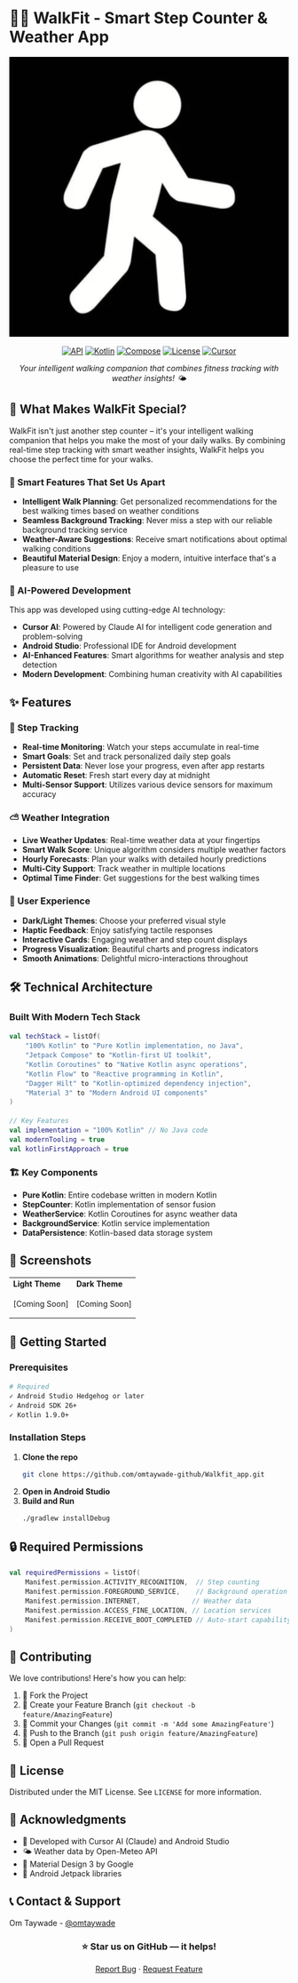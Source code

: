 # 🚶‍♂️ WalkFit - Smart Step Counter & Weather App

<div align="center">

![WalkFit Banner](app/src/main/ic_launcher-playstore.png)

[![API](https://img.shields.io/badge/API-26%2B-brightgreen.svg)](https://android-arsenal.com/api?level=26)
[![Kotlin](https://img.shields.io/badge/Kotlin-1.9.0-blue.svg)](https://kotlinlang.org)
[![Compose](https://img.shields.io/badge/Compose-1.5.0-orange.svg)](https://developer.android.com/jetpack/compose)
[![License](https://img.shields.io/badge/License-MIT-green.svg)](LICENSE)
[![Cursor](https://img.shields.io/badge/Built%20with-Cursor%20AI-purple.svg)](https://cursor.sh)

*Your intelligent walking companion that combines fitness tracking with weather insights! 🌤️*

</div>

## 🌟 What Makes WalkFit Special?

WalkFit isn't just another step counter – it's your intelligent walking companion that helps you make the most of your daily walks. By combining real-time step tracking with smart weather insights, WalkFit helps you choose the perfect time for your walks.

### 🎯 Smart Features That Set Us Apart

- **Intelligent Walk Planning**: Get personalized recommendations for the best walking times based on weather conditions
- **Seamless Background Tracking**: Never miss a step with our reliable background tracking service
- **Weather-Aware Suggestions**: Receive smart notifications about optimal walking conditions
- **Beautiful Material Design**: Enjoy a modern, intuitive interface that's a pleasure to use

### 🤖 AI-Powered Development
This app was developed using cutting-edge AI technology:
- **Cursor AI**: Powered by Claude AI for intelligent code generation and problem-solving
- **Android Studio**: Professional IDE for Android development
- **AI-Enhanced Features**: Smart algorithms for weather analysis and step detection
- **Modern Development**: Combining human creativity with AI capabilities

## ✨ Features

### 🦶 Step Tracking
- **Real-time Monitoring**: Watch your steps accumulate in real-time
- **Smart Goals**: Set and track personalized daily step goals
- **Persistent Data**: Never lose your progress, even after app restarts
- **Automatic Reset**: Fresh start every day at midnight
- **Multi-Sensor Support**: Utilizes various device sensors for maximum accuracy

### ⛅ Weather Integration
- **Live Weather Updates**: Real-time weather data at your fingertips
- **Smart Walk Score**: Unique algorithm considers multiple weather factors
- **Hourly Forecasts**: Plan your walks with detailed hourly predictions
- **Multi-City Support**: Track weather in multiple locations
- **Optimal Time Finder**: Get suggestions for the best walking times

### 🎨 User Experience
- **Dark/Light Themes**: Choose your preferred visual style
- **Haptic Feedback**: Enjoy satisfying tactile responses
- **Interactive Cards**: Engaging weather and step count displays
- **Progress Visualization**: Beautiful charts and progress indicators
- **Smooth Animations**: Delightful micro-interactions throughout

## 🛠️ Technical Architecture

### Built With Modern Tech Stack
```kotlin
val techStack = listOf(
    "100% Kotlin" to "Pure Kotlin implementation, no Java",
    "Jetpack Compose" to "Kotlin-first UI toolkit",
    "Kotlin Coroutines" to "Native Kotlin async operations",
    "Kotlin Flow" to "Reactive programming in Kotlin",
    "Dagger Hilt" to "Kotlin-optimized dependency injection",
    "Material 3" to "Modern Android UI components"
)

// Key Features
val implementation = "100% Kotlin" // No Java code
val modernTooling = true
val kotlinFirstApproach = true
```

### 🏗️ Key Components
- **Pure Kotlin**: Entire codebase written in modern Kotlin
- **StepCounter**: Kotlin implementation of sensor fusion
- **WeatherService**: Kotlin Coroutines for async weather data
- **BackgroundService**: Kotlin service implementation
- **DataPersistence**: Kotlin-based data storage system

## 📱 Screenshots

<div align="center">
<table>
<tr>
<td><strong>Light Theme</strong></td>
<td><strong>Dark Theme</strong></td>
</tr>
<tr>
<td>

[Coming Soon]

</td>
<td>

[Coming Soon]

</td>
</tr>
</table>
</div>

## 🚀 Getting Started

### Prerequisites
```bash
# Required
✓ Android Studio Hedgehog or later
✓ Android SDK 26+
✓ Kotlin 1.9.0+
```

### Installation Steps
1. **Clone the repo**
   ```bash
   git clone https://github.com/omtaywade-github/Walkfit_app.git
   ```
2. **Open in Android Studio**
3. **Build and Run**
   ```bash
   ./gradlew installDebug
   ```

## 🔒 Required Permissions

```kotlin
val requiredPermissions = listOf(
    Manifest.permission.ACTIVITY_RECOGNITION,  // Step counting
    Manifest.permission.FOREGROUND_SERVICE,    // Background operation
    Manifest.permission.INTERNET,             // Weather data
    Manifest.permission.ACCESS_FINE_LOCATION, // Location services
    Manifest.permission.RECEIVE_BOOT_COMPLETED // Auto-start capability
)
```

## 🤝 Contributing

We love contributions! Here's how you can help:

1. 🍴 Fork the Project
2. 🔨 Create your Feature Branch (`git checkout -b feature/AmazingFeature`)
3. 💾 Commit your Changes (`git commit -m 'Add some AmazingFeature'`)
4. 📡 Push to the Branch (`git push origin feature/AmazingFeature`)
5. 🎉 Open a Pull Request

## 📝 License

Distributed under the MIT License. See `LICENSE` for more information.

## 🎉 Acknowledgments

- 🤖 Developed with Cursor AI (Claude) and Android Studio
- 🌤️ Weather data by Open-Meteo API
- 🎨 Material Design 3 by Google
- 📱 Android Jetpack libraries

## 📞 Contact & Support

Om Taywade - [@omtaywade](https://github.com/omtaywade-github)

<div align="center">

### ⭐ Star us on GitHub — it helps!

[Report Bug](https://github.com/omtaywade-github/Walkfit_app/issues) · [Request Feature](https://github.com/omtaywade-github/Walkfit_app/issues)

</div> 